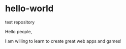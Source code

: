 # hello-world
test repository

Hello people,

I am willing to learn to create great web apps and games!
